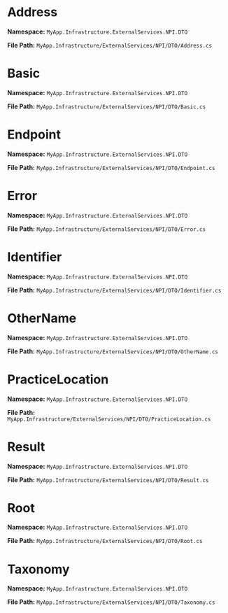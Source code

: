 # Address

**Namespace:** `MyApp.Infrastructure.ExternalServices.NPI.DTO`

**File Path:** `MyApp.Infrastructure/ExternalServices/NPI/DTO/Address.cs`

# Basic

**Namespace:** `MyApp.Infrastructure.ExternalServices.NPI.DTO`

**File Path:** `MyApp.Infrastructure/ExternalServices/NPI/DTO/Basic.cs`

# Endpoint

**Namespace:** `MyApp.Infrastructure.ExternalServices.NPI.DTO`

**File Path:** `MyApp.Infrastructure/ExternalServices/NPI/DTO/Endpoint.cs`

# Error

**Namespace:** `MyApp.Infrastructure.ExternalServices.NPI.DTO`

**File Path:** `MyApp.Infrastructure/ExternalServices/NPI/DTO/Error.cs`

# Identifier

**Namespace:** `MyApp.Infrastructure.ExternalServices.NPI.DTO`

**File Path:** `MyApp.Infrastructure/ExternalServices/NPI/DTO/Identifier.cs`

# OtherName

**Namespace:** `MyApp.Infrastructure.ExternalServices.NPI.DTO`

**File Path:** `MyApp.Infrastructure/ExternalServices/NPI/DTO/OtherName.cs`

# PracticeLocation

**Namespace:** `MyApp.Infrastructure.ExternalServices.NPI.DTO`

**File Path:** `MyApp.Infrastructure/ExternalServices/NPI/DTO/PracticeLocation.cs`

# Result

**Namespace:** `MyApp.Infrastructure.ExternalServices.NPI.DTO`

**File Path:** `MyApp.Infrastructure/ExternalServices/NPI/DTO/Result.cs`

# Root

**Namespace:** `MyApp.Infrastructure.ExternalServices.NPI.DTO`

**File Path:** `MyApp.Infrastructure/ExternalServices/NPI/DTO/Root.cs`

# Taxonomy

**Namespace:** `MyApp.Infrastructure.ExternalServices.NPI.DTO`

**File Path:** `MyApp.Infrastructure/ExternalServices/NPI/DTO/Taxonomy.cs`

